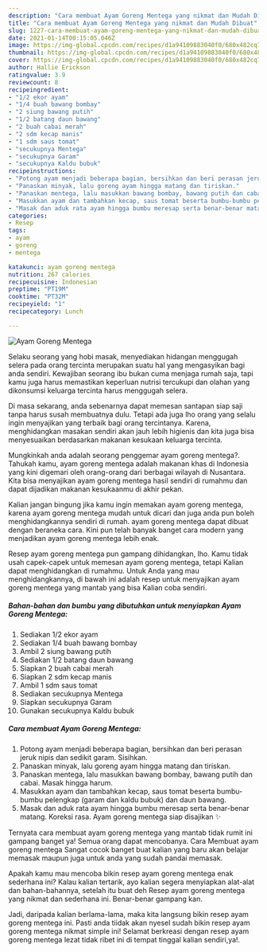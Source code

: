 ```yaml
---
description: "Cara membuat Ayam Goreng Mentega yang nikmat dan Mudah Dibuat"
title: "Cara membuat Ayam Goreng Mentega yang nikmat dan Mudah Dibuat"
slug: 1227-cara-membuat-ayam-goreng-mentega-yang-nikmat-dan-mudah-dibuat
date: 2021-01-14T00:15:05.046Z
image: https://img-global.cpcdn.com/recipes/d1a94109883040f0/680x482cq70/ayam-goreng-mentega-foto-resep-utama.jpg
thumbnail: https://img-global.cpcdn.com/recipes/d1a94109883040f0/680x482cq70/ayam-goreng-mentega-foto-resep-utama.jpg
cover: https://img-global.cpcdn.com/recipes/d1a94109883040f0/680x482cq70/ayam-goreng-mentega-foto-resep-utama.jpg
author: Hallie Erickson
ratingvalue: 3.9
reviewcount: 8
recipeingredient:
- "1/2 ekor ayam"
- "1/4 buah bawang bombay"
- "2 siung bawang putih"
- "1/2 batang daun bawang"
- "2 buah cabai merah"
- "2 sdm kecap manis"
- "1 sdm saus tomat"
- "secukupnya Mentega"
- "secukupnya Garam"
- "secukupnya Kaldu bubuk"
recipeinstructions:
- "Potong ayam menjadi beberapa bagian, bersihkan dan beri perasan jeruk nipis dan sedikit garam. Sisihkan."
- "Panaskan minyak, lalu goreng ayam hingga matang dan tiriskan."
- "Panaskan mentega, lalu masukkan bawang bombay, bawang putih dan cabai. Masak hingga harum."
- "Masukkan ayam dan tambahkan kecap, saus tomat beserta bumbu-bumbu pelengkap (garam dan kaldu bubuk) dan daun bawang."
- "Masak dan aduk rata ayam hingga bumbu meresap serta benar-benar matang. Koreksi rasa. Ayam goreng mentega siap disajikan ✨"
categories:
- Resep
tags:
- ayam
- goreng
- mentega

katakunci: ayam goreng mentega 
nutrition: 267 calories
recipecuisine: Indonesian
preptime: "PT19M"
cooktime: "PT32M"
recipeyield: "1"
recipecategory: Lunch

---
```



![Ayam Goreng Mentega](https://img-global.cpcdn.com/recipes/d1a94109883040f0/680x482cq70/ayam-goreng-mentega-foto-resep-utama.jpg)

Selaku seorang yang hobi masak, menyediakan hidangan menggugah selera pada orang tercinta merupakan suatu hal yang mengasyikan bagi anda sendiri. Kewajiban seorang ibu bukan cuma menjaga rumah saja, tapi kamu juga harus memastikan keperluan nutrisi tercukupi dan olahan yang dikonsumsi keluarga tercinta harus menggugah selera.

Di masa  sekarang, anda sebenarnya dapat memesan santapan siap saji tanpa harus susah membuatnya dulu. Tetapi ada juga lho orang yang selalu ingin menyajikan yang terbaik bagi orang tercintanya. Karena, menghidangkan masakan sendiri akan jauh lebih higienis dan kita juga bisa menyesuaikan berdasarkan makanan kesukaan keluarga tercinta. 



Mungkinkah anda adalah seorang penggemar ayam goreng mentega?. Tahukah kamu, ayam goreng mentega adalah makanan khas di Indonesia yang kini digemari oleh orang-orang dari berbagai wilayah di Nusantara. Kita bisa menyajikan ayam goreng mentega hasil sendiri di rumahmu dan dapat dijadikan makanan kesukaanmu di akhir pekan.

Kalian jangan bingung jika kamu ingin memakan ayam goreng mentega, karena ayam goreng mentega mudah untuk dicari dan juga anda pun boleh menghidangkannya sendiri di rumah. ayam goreng mentega dapat dibuat dengan beraneka cara. Kini pun telah banyak banget cara modern yang menjadikan ayam goreng mentega lebih enak.

Resep ayam goreng mentega pun gampang dihidangkan, lho. Kamu tidak usah capek-capek untuk memesan ayam goreng mentega, tetapi Kalian dapat menghidangkan di rumahmu. Untuk Anda yang mau menghidangkannya, di bawah ini adalah resep untuk menyajikan ayam goreng mentega yang mantab yang bisa Kalian coba sendiri.

<!--inarticleads1-->

##### Bahan-bahan dan bumbu yang dibutuhkan untuk menyiapkan Ayam Goreng Mentega:

1. Sediakan 1/2 ekor ayam
1. Sediakan 1/4 buah bawang bombay
1. Ambil 2 siung bawang putih
1. Sediakan 1/2 batang daun bawang
1. Siapkan 2 buah cabai merah
1. Siapkan 2 sdm kecap manis
1. Ambil 1 sdm saus tomat
1. Sediakan secukupnya Mentega
1. Siapkan secukupnya Garam
1. Gunakan secukupnya Kaldu bubuk




<!--inarticleads2-->

##### Cara membuat Ayam Goreng Mentega:

1. Potong ayam menjadi beberapa bagian, bersihkan dan beri perasan jeruk nipis dan sedikit garam. Sisihkan.
1. Panaskan minyak, lalu goreng ayam hingga matang dan tiriskan.
1. Panaskan mentega, lalu masukkan bawang bombay, bawang putih dan cabai. Masak hingga harum.
1. Masukkan ayam dan tambahkan kecap, saus tomat beserta bumbu-bumbu pelengkap (garam dan kaldu bubuk) dan daun bawang.
1. Masak dan aduk rata ayam hingga bumbu meresap serta benar-benar matang. Koreksi rasa. Ayam goreng mentega siap disajikan ✨




Ternyata cara membuat ayam goreng mentega yang mantab tidak rumit ini gampang banget ya! Semua orang dapat mencobanya. Cara Membuat ayam goreng mentega Sangat cocok banget buat kalian yang baru akan belajar memasak maupun juga untuk anda yang sudah pandai memasak.

Apakah kamu mau mencoba bikin resep ayam goreng mentega enak sederhana ini? Kalau kalian tertarik, ayo kalian segera menyiapkan alat-alat dan bahan-bahannya, setelah itu buat deh Resep ayam goreng mentega yang nikmat dan sederhana ini. Benar-benar gampang kan. 

Jadi, daripada kalian berlama-lama, maka kita langsung bikin resep ayam goreng mentega ini. Pasti anda tiidak akan nyesel sudah bikin resep ayam goreng mentega nikmat simple ini! Selamat berkreasi dengan resep ayam goreng mentega lezat tidak ribet ini di tempat tinggal kalian sendiri,ya!.

